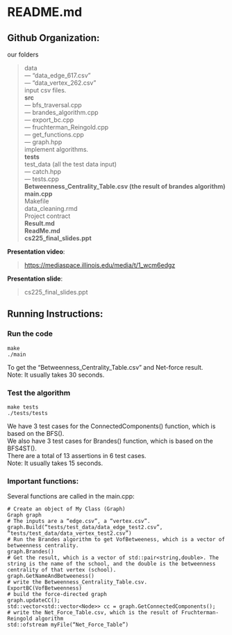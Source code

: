 # README.md

## Github Organization:

our folders   
> data  
  — “data_edge_617.csv”  
  — “data_vertex_262.csv”  
  input csv files.  
> **src**  
  — bfs_traversal.cpp  
  — brandes_algorithm.cpp  
  — export_bc.cpp  
  — fruchterman_Reingold.cpp  
  — get_functions.cpp  
  — graph.hpp  
  implement algorithms.  
> **tests**  
  > test_data (all the test data input)  
  — catch.hpp  
  — tests.cpp  
**Betweenness_Centrality_Table.csv (the result of brandes algorithm)**  
**main.cpp**  
Makefile  
data_cleaning.rmd  
Project contract  
**Result.md**  
**ReadMe.md**  
**cs225_final_slides.ppt**  
  
**Presentation video**:  
> https://mediaspace.illinois.edu/media/t/1_wcm6edgz  
  
**Presentation slide**:  
> cs225_final_slides.ppt  
  
## Running Instructions:

### Run the code  
```  
make  
./main  
```  
To get the “Betweenness_Centrality_Table.csv” and Net-force result.  
Note: It usually takes 30 seconds.  

### Test the algorithm  
```  
make tests  
./tests/tests  
```  
We have 3 test cases for the ConnectedComponents() function, which is based on the BFS().  
We also have 3 test cases for Brandes() function, which is based on the BFS4ST().  
There are a total of 13 assertions in 6 test cases.  
Note: It usually takes 15 seconds.  

### Important functions:  
Several functions are called in the main.cpp:  

```
# Create an object of My Class (Graph)  
Graph graph 
# The inputs are a “edge.csv”, a “vertex.csv”.  
graph.Build(“tests/test_data/data_edge_test2.csv”, “tests/test_data/data_vertex_test2.csv”)  
# Run the Brandes algorithm to get VofBetweeness, which is a vector of betweenness centrality.  
graph.Brandes()  
# Get the result, which is a vector of std::pair<string,double>. The string is the name of the school, and the double is the betweenness centrality of that vertex (school).  
graph.GetNameAndBetweeness()  
# write the Betweenness_Centrality_Table.csv.  
ExportBC(VofBetweenness)  
# build the force-directed graph
graph.updateCC();  
std::vector<std::vector<Node>> cc = graph.GetConnectedComponents();
# write the Net_Force_Table.csv, which is the result of Fruchterman-Reingold algorithm  
std::ofstream myFile(“Net_Force_Table”)  
```

